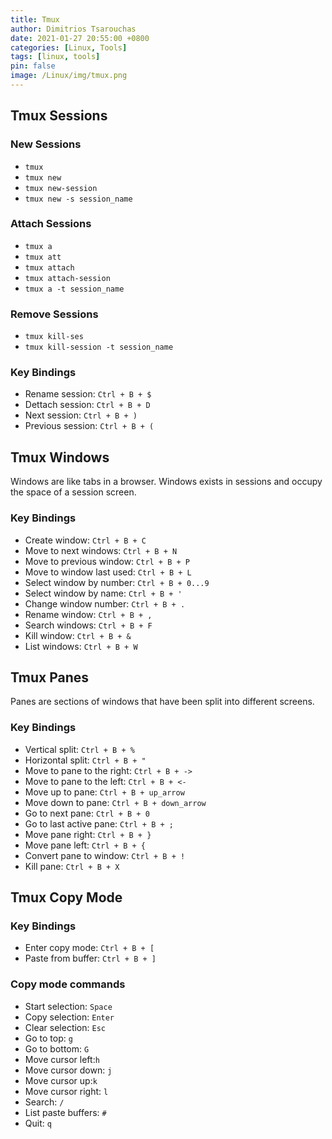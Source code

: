 ```yaml
---
title: Tmux
author: Dimitrios Tsarouchas
date: 2021-01-27 20:55:00 +0800
categories: [Linux, Tools]
tags: [linux, tools]
pin: false
image: /Linux/img/tmux.png
---
```


## Tmux Sessions

### New Sessions
- `tmux`
- `tmux new`
- `tmux new-session`
- `tmux new -s session_name`

### Attach Sessions
- `tmux a`
- `tmux att`
- `tmux attach`
- `tmux attach-session`
- `tmux a -t session_name`

### Remove Sessions
- `tmux kill-ses`
- `tmux kill-session -t session_name`

### Key Bindings
- Rename session: `Ctrl + B + $` 
- Dettach session: `Ctrl + B + D`
- Next session: `Ctrl + B + )`
- Previous session: `Ctrl + B + (`

## Tmux Windows
Windows are like tabs in a browser. Windows exists in sessions and occupy the space of a session screen.

### Key Bindings
- Create window: `Ctrl + B + C`
- Move to next windows: `Ctrl + B + N`
- Move to previous window: `Ctrl + B + P`
- Move to window last used: `Ctrl + B + L`
- Select window by number: `Ctrl + B + 0...9`
- Select window by name: `Ctrl + B + '`
- Change window number: `Ctrl + B + .`
- Rename window: `Ctrl + B + ,`
- Search windows: `Ctrl + B + F`
- Kill window: `Ctrl + B + &`
- List windows: `Ctrl + B + W`

## Tmux Panes
Panes are sections of windows that have been split into different screens.

### Key Bindings
- Vertical split: `Ctrl + B + %`
- Horizontal split: `Ctrl + B + "`
- Move to pane to the right: `Ctrl + B + ->`
- Move to pane to the left: `Ctrl + B + <-`
- Move up to pane: `Ctrl + B + up_arrow`
- Move down to pane: `Ctrl + B + down_arrow`
- Go to next pane: `Ctrl + B + 0`
- Go to last active pane: `Ctrl + B + ;`
- Move pane right: `Ctrl + B + }`
- Move pane left: `Ctrl + B + {`
- Convert pane to window: `Ctrl + B + !`
- Kill pane: `Ctrl + B + X`

## Tmux Copy Mode

### Key Bindings
- Enter copy mode: `Ctrl + B + [`
- Paste from buffer: `Ctrl + B + ]`

### Copy mode commands
- Start selection: `Space`
- Copy selection: `Enter`
- Clear selection: `Esc`
- Go to top: `g`
- Go to bottom: `G`
- Move cursor left:`h`
- Move cursor down: `j`
- Move cursor up:`k`
- Move cursor right: `l`
- Search: `/`
- List paste buffers: `#`
- Quit: `q`
